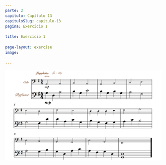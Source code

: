 ```yaml
---
parte: 2
capitulo: Capítulo 13
capituloSlug: capitulo-13
pagina: Exercício 1

title: Exercício 1

page-layout: exercise
image:

---
```


<img src="/assets/graphics/content/2_6_1_1.png"/>
